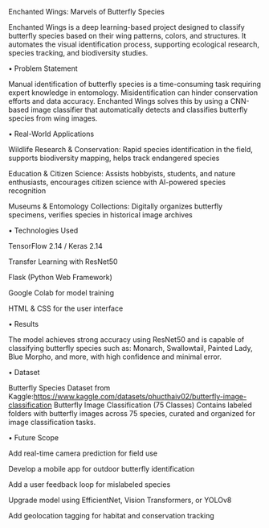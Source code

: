 Enchanted Wings: Marvels of Butterfly Species

Enchanted Wings is a deep learning-based project designed to classify butterfly species based on their wing patterns, colors, and structures. It automates the visual identification process, supporting ecological research, species tracking, and biodiversity studies.


• Problem Statement


Manual identification of butterfly species is a time-consuming task requiring expert knowledge in entomology. Misidentification can hinder conservation efforts and data accuracy. Enchanted Wings solves this by using a CNN-based image classifier that automatically detects and classifies butterfly species from wing images.


• Real-World Applications

Wildlife Research & Conservation: Rapid species identification in the field, supports biodiversity mapping, helps track endangered species

Education & Citizen Science: Assists hobbyists, students, and nature enthusiasts, encourages citizen science with AI-powered species recognition

Museums & Entomology Collections: Digitally organizes butterfly specimens, verifies species in historical image archives



• Technologies Used

TensorFlow 2.14 / Keras 2.14

Transfer Learning with ResNet50

Flask (Python Web Framework)

Google Colab for model training

HTML & CSS for the user interface


• Results


The model achieves strong accuracy using ResNet50 and is capable of classifying butterfly species such as: Monarch, Swallowtail, Painted Lady, Blue Morpho, and more, with high confidence and minimal error.

• Dataset


Butterfly Species Dataset from Kaggle:https://www.kaggle.com/datasets/phucthaiv02/butterfly-image-classification
Butterfly Image Classification (75 Classes)
Contains labeled folders with butterfly images across 75 species, curated and organized for image classification tasks.


• Future Scope

Add real-time camera prediction for field use

Develop a mobile app for outdoor butterfly identification

Add a user feedback loop for mislabeled species

Upgrade model using EfficientNet, Vision Transformers, or YOLOv8

Add geolocation tagging for habitat and conservation tracking



